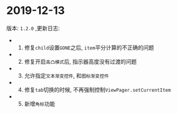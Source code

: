 # 2019-12-13 

版本: `1.2.0` ,更新日志:

- 1. 修复`child`设置`GONE`之后, `item`平分计算的不正确的问题
- 2. 修复开启`高凸模式`后, 指示器高度没有过渡的问题
- 3. 允许指定`文本渐变控件`, 和`图标渐变控件`
- 4. 修复`tab`切换的时候, 不再强制控制`ViewPager.setCurrentItem`
- 5. 新增`角标`功能